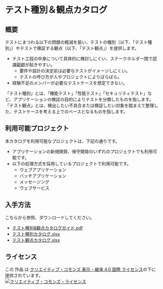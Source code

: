 # テスト種別＆観点カタログ

## 概要

テストにまつわる以下の問題の軽減を狙い、テストの種別（以下、「テスト種別」）やテストで検証する観点（以下、「テスト観点」）を提供します。
* テスト工程の中身について具体的に検討しにくい、ステークホルダー間で認識齟齬が起きやすい。   
    * 要件や設計の決定前は必要なテストがイメージしにくい。  
    * テストの呼び方が人やプロジェクトによりばらばら。
* 経験不足のメンバーが必要なテストケースを想定できない。

「テスト種別」とは、「機能テスト」「性能テスト」「セキュリティテスト」など、アプリケーションの検証の目的によりテストを分類したものを指します。  
「テスト観点」とは、検出したい不具合または検証したい対象を踏まえて整理した、テストケースを考える上でのベースとなるものを指します。  


## 利用可能プロジェクト
本カタログを利用可能なプロジェクトは、下記の通りです。<br />

* アプリケーションの新規開発、保守開発のいずれのプロジェクトでも利用可能です。
* 以下の処理方式を採用しているプロジェクトで利用可能です。
    * ウェブアプリケーション
    * バッチアプリケーション
    * メッセージング
    * ウェブサービス


## 入手方法

こちらから参照、ダウンロードしてください。  
* [テスト種別&観点カタログガイド.pdf](./docs/テスト種別&観点カタログガイド.pdf?raw=true)  
* [テスト種別カタログ.xlsx](./docs/テスト種別カタログ.xlsx?raw=true)  
* [テスト観点カタログ.xlsx](./docs/テスト観点カタログ.xlsx?raw=true)

## ライセンス

この 作品 は <a rel="license" href="http://creativecommons.org/licenses/by-sa/4.0/">クリエイティブ・コモンズ 表示 - 継承 4.0 国際 ライセンス</a>の下に提供されています。
<br />
<a rel="license" href="http://creativecommons.org/licenses/by-sa/4.0/">
  <img alt="クリエイティブ・コモンズ・ライセンス" style="border-width:0" src="https://i.creativecommons.org/l/by-sa/4.0/88x31.png" />
</a>
